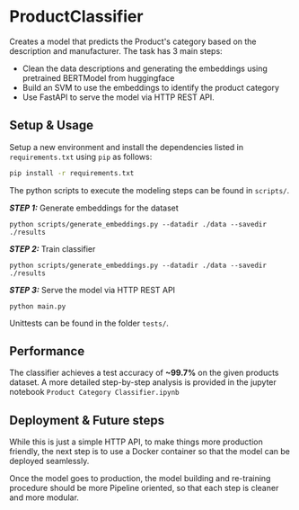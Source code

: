 # ProductClassifier

Creates a model that predicts the Product's category based on 
the description and manufacturer. The task has 3 main steps:
* Clean the data descriptions and generating the embeddings 
using pretrained BERTModel from huggingface
* Build an SVM to use the embeddings to identify the product category
* Use FastAPI to serve the model via HTTP REST API.

## Setup & Usage

Setup a new environment and install the dependencies listed in 
`requirements.txt` using `pip` as follows:

```bash
pip install -r requirements.txt
```

The python scripts to execute the modeling steps can be found in `scripts/`.


***STEP 1:*** Generate embeddings for the dataset
```
python scripts/generate_embeddings.py --datadir ./data --savedir ./results
```

***STEP 2:*** Train classifier
```
python scripts/generate_embeddings.py --datadir ./data --savedir ./results
```

***STEP 3:*** Serve the model via HTTP REST API
```
python main.py
```

Unittests can be found in the folder `tests/`.

## Performance 

The classifier achieves a test accuracy of **~99.7%** on the given 
products dataset. A more detailed step-by-step analysis is provided 
in the jupyter notebook `Product Category Classifier.ipynb`

## Deployment & Future steps

While this is just a simple HTTP API, to make things more production friendly, 
the next step is to use a Docker container so that the model can 
be deployed seamlessly.

Once the model goes to production, the model building and re-training procedure
should be more Pipeline oriented, so that each step is cleaner and more modular.
